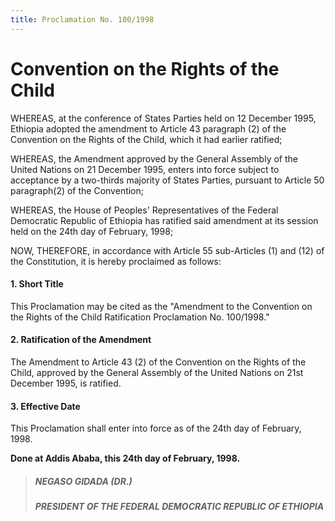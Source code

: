 ```yaml
---
title: Proclamation No. 100/1998
---
```


# Convention on the Rights of the Child

WHEREAS, at the conference of States Parties held on 12 December 1995, Ethiopia adopted the amendment to Article 43 paragraph (2) of the Convention on the Rights of the Child, which it had earlier ratified;

WHEREAS, the Amendment approved by the General Assembly of the United Nations on 21 December 1995, enters into force subject to acceptance by a two-thirds majority of States Parties, pursuant to Article 50 paragraph(2) of the Convention;

WHEREAS, the House of Peoples' Representatives of the Federal Democratic Republic of Ethiopia has ratified said amendment at its session held on the 24th day of February, 1998;

NOW, THEREFORE, in accordance with Article 55 sub-Articles (1) and (12) of the Constitution, it is hereby proclaimed as follows:

#### 1. Short Title

This Proclamation may be cited as the "Amendment to the Convention on the Rights of the Child Ratification Proclamation No. 100/1998."

#### 2. Ratification of the Amendment

The Amendment to Article 43 (2) of the Convention on the Rights of the Child, approved by the General Assembly of the United Nations on 21st December 1995, is ratified.

#### 3. Effective Date

This Proclamation shall enter into force as of the 24th day of February, 1998.

**Done at Addis Ababa, this 24th day of February, 1998.**

> ##### NEGASO GIDADA (DR.)
>
> ##### PRESIDENT OF THE FEDERAL DEMOCRATIC REPUBLIC OF ETHIOPIA